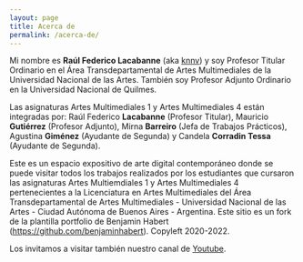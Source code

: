 ```yaml
---
layout: page
title: Acerca de
permalink: /acerca-de/
---
```


Mi nombre es **Raúl Federico Lacabanne** (aka [knnv](https://github.com/knnv-ar)) y soy Profesor Titular Ordinario en el Área Transdepartamental de Artes Multimediales de la Universidad Nacional de las Artes. También soy Profesor Adjunto Ordinario en la Universidad Nacional de Quilmes.

Las asignaturas Artes Multimediales 1 y Artes Multimediales 4 están integradas por: Raúl Federico **Lacabanne** (Profesor Titular), Mauricio **Gutiérrez** (Profesor Adjunto), Mirna **Barreiro** (Jefa de Trabajos Prácticos), Agustina **Giménez** (Ayudante de Segunda) y Candela **Corradin Tessa** (Ayudante de Segunda).

Este es un espacio expositivo de arte digital contemporáneo donde se puede visitar todos los trabajos realizados por los estudiantes que cursaron las asignaturas Artes Multiemdiales 1 y Artes Multimediales 4 pertenecientes a la Licenciatura en Artes Multimediales del Área Transdepartamental de Artes Multimediales - Universidad Nacional de las Artes - Ciudad Autónoma de Buenos Aires - Argentina. Este sitio es un fork de la plantilla portfolio de Benjamin Habert (https://github.com/benjaminhabert). Copyleft 2020-2022.

Los invitamos a visitar también nuestro canal de [Youtube](https://www.youtube.com/channel/UCmXuU1BZVZDfdqraE5s8QiQ).
